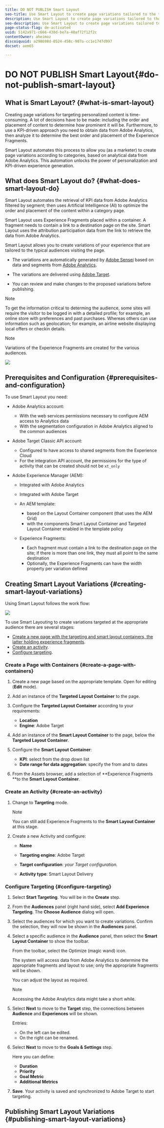 ```yaml
---
title: DO NOT PUBLISH Smart Layout
seo-title: Use Smart Layout to create page variations tailored to the typical audiences visiting the page.
description: Use Smart Layout to create page variations tailored to the typical audiences visiting the page.
seo-description: Use Smart Layout to create page variations tailored to the typical audiences visiting the page.
page-status-flag: de-activated
uuid: 5142a971-c666-438d-be7a-40af72f12f2c
contentOwner: aheimoz
discoiquuid: a298698d-0524-458c-907a-cc1e1747d997
docset: aem65

---
```


# DO NOT PUBLISH Smart Layout{#do-not-publish-smart-layout}

## What is Smart Layout? {#what-is-smart-layout}

Creating page variations for targeting personalized content is time-consuming. A lot of decisions have to be made: including the order and placement of content to determine how prominent it will be. Furthermore, to use a KPI-driven approach you need to obtain data from Adobe Analytics, then analyze it to determine the best order and placement of the Experience Fragments.

Smart Layout automates this process to allow you (as a marketer) to create page variations according to categories, based on analytical data from Adobe Analytics. This automation unlocks the power of personalization and KPI-driven experience generation.

## What does Smart Layout do? {#what-does-smart-layout-do}

Smart Layout automates the retrieval of KPI data from Adobe Analytics filtered by segment; then uses Artificial Intelligence (AI) to optimize the order and placement of the content within a category page.

Smart Layout uses Experience Fragments placed within a container. A fragment needs to contain a link to a destination page on the site. Smart Layout uses the attribution participation data from the link to retrieve the data from Adobe Analytics.

Smart Layout allows you to create variations of your experience that are tailored to the typical audiences visiting the page.

* The variations are automatically generated by [Adobe Sensei](https://www.adobe.com/sensei.html) based on data and segments from [Adobe Analytics](https://www.adobe.com/analytics/adobe-analytics.html).

* The variations are delivered using [Adobe Target](https://www.adobe.com/marketing/target.html).
* You can review and make changes to the proposed variations before publishing.

>[!NOTE]
>
>To get the information critical to determing the audience, some sites will require the visitor to be logged in with a detailed profile; for example, an online store with preferences and past purchases. Whereas others can use information such as geolocation; for example, an airline website displaying local offers or checkin details.

>[!NOTE]
>
>Variations of the Experience Fragments are created for the various audiences.

![](assets/sl-02-architecture.png) 

## Prerequisites and Configuration {#prerequisites-and-configuration}

To use Smart Layout you need:

* Adobe Analytics account:

    * With the web services permissions necessary to configure AEM access to Analytics data
    * With the segmentation configuration in Adobe Analytics aligned to the common audiences

* Adobe Target Classic API account:

    * Configured to have access to shared segments from the Experience Cloud  
    * For the integration API account, the permissions for the type of activity that can be created should not be `xt_only`

* Adobe Experience Manager (AEM):

    * Integrated with Adobe Analytics
    * Integrated with Adobe Target
    * An AEM template:

        * based on the Layout Container component (that uses the AEM Grid)
        * with the components Smart Layout Container and Targeted Layout Container enabled in the template policy

    * Experience Fragments:

        * Each fragment must contain a link to the destination page on the site; if there is more than one link, they must all point to the same destination
        * Optionally, the Experience Fragments can have the width property per variation defined

## Creating Smart Layout Variations {#creating-smart-layout-variations}

Using Smart Layout follows the work flow:

![](assets/sl-01-mvpworkflow.png)

To use Smart Layouting to create variations targeted at the appropriate audience there are several stages:

* [Create a new page with the targeting and smart layout containers, the latter holding experience fragments](../../../sites/authoring/using/smart-layout.md#create-a-page-with-containers).
* [Create an activity](../../../sites/authoring/using/smart-layout.md#create-an-activity).
* [Configure targeting](../../../sites/authoring/using/smart-layout.md#configure-targeting).

### Create a Page with Containers {#create-a-page-with-containers}

1. Create a new page based on the appropriate template. Open for editing (**Edit** mode).
1. Add an instance of the **Targeted Layout Container** to the page.  

1. Configure the **Targeted Layout Container** according to your requirements:

    * **Location**
    * **Engine**: Adobe Target

1. Add an instance of the **Smart Layout Container** to the page, below the **Targeted Layout Container**.
1. Configure the **Smart Layout Container**:

    * **KPI**: select from the drop down list
    * **Date range for data aggregation**: specify the from and to dates

1. From the Assets browser, add a selection of **Experience Fragments **to the **Smart Layout Container**.

### Create an Activity {#create-an-activity}

1. Change to **Targeting** mode.

   >[!NOTE]
   >
   >You can still add Experience Fragments to the **Smart Layout Container** at this stage.

1. Create a new Activity and configure:

    * **Name** 
    
    * **Targeting engine**: Adobe Target
    * **Target configuration**: *your Target configuration.*
    
    * **Activity type**: Smart Layout Delivery

### Configure Targeting {#configure-targeting}

1. Select **Start Targeting**. You will be in the **Create** step.  

1. From the **Audiences** panel (right hand side), select **Add Experience Targeting**. The **Choose Audience** dialog will open.  

1. Select the audiences for which you want to create variations. Confirm the selection, they will now be shown in the **Audiences** panel.
1. Select a specific audience in the **Audience** panel, then select the **Smart Layout Container** to show the toolbar.

   From the toolbar, select the Optimize (magic wand) icon.

   The system will access data from Adobe Analytics to determine the appropriate fragments and layout to use; only the appropriate fragments will be shown.

   You can adjust the layout as required.

   >[!NOTE]
   >
   >Accessing the Adobe Analytics data might take a short while.

1. Select **Next** to move to the **Target** step, the connections between **Audience** and **Experiences** will be shown.

   Entries:

    * On the left can be edited.
    * On the right can be renamed.

1. Select **Next** to move to the **Goals & Settings** step.

   Here you can define:

    * **Duration**
    * **Priority**
    * **Goal Metric**
    * **Additional Metrics**

1. **Save**. Your activity is saved and synchronized to Adobe Target to start targeting.

## Publishing Smart Layout Variations {#publishing-smart-layout-variations}

